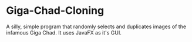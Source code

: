 # Giga-Chad-Cloning
A silly, simple program that randomly selects and duplicates images of the infamous Giga Chad. It uses JavaFX as it's GUI.
